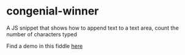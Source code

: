 # congenial-winner
A JS snippet that shows how to append text to a text area, count the number of characters typed

Find a demo in this fiddle <a href="https://jsfiddle.net/musale/f1jzmext/"> here</a>
